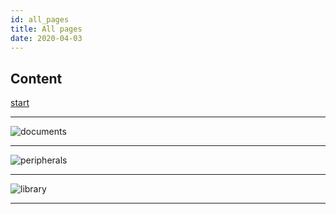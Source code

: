 ```yaml
---
id: all_pages
title: All pages
date: 2020-04-03
---
```



## Content
[start](docs/Product/iMCU/W7500/Overview.md)

-----

![documents](/page\>products/w7500/documents)

-----

![peripherals](/page\>products/w7500/peripherals)

-----

![library](/page\>products/w7500/library)

-----
